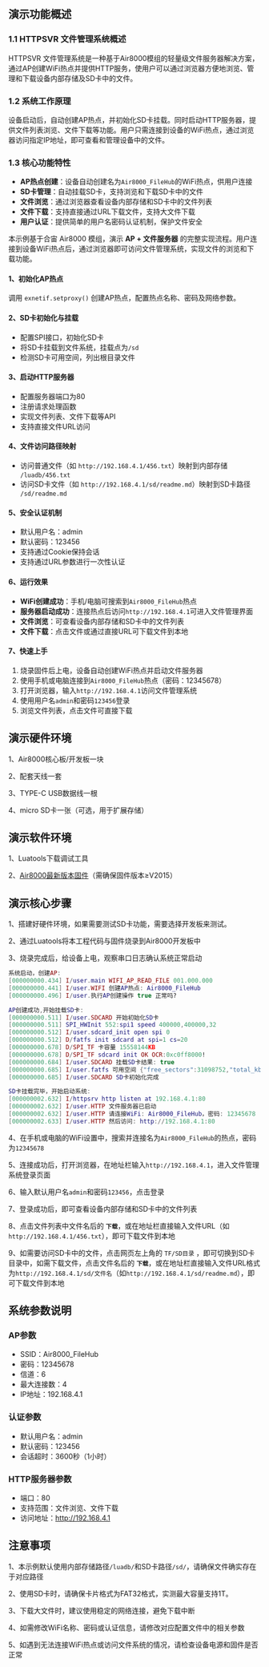 ## 演示功能概述

### 1.1 HTTPSVR 文件管理系统概述

HTTPSVR 文件管理系统是一种基于Air8000模组的轻量级文件服务器解决方案，通过AP创建WiFi热点并提供HTTP服务，使用户可以通过浏览器方便地浏览、管理和下载设备内部存储及SD卡中的文件。

### 1.2 系统工作原理

设备启动后，自动创建AP热点，并初始化SD卡挂载。同时启动HTTP服务器，提供文件列表浏览、文件下载等功能。用户只需连接到设备的WiFi热点，通过浏览器访问指定IP地址，即可查看和管理设备中的文件。

### 1.3 核心功能特性

- **AP热点创建**：设备自动创建名为`Air8000_FileHub`的WiFi热点，供用户连接
- **SD卡管理**：自动挂载SD卡，支持浏览和下载SD卡中的文件
- **文件浏览**：通过浏览器查看设备内部存储和SD卡中的文件列表
- **文件下载**：支持直接通过URL下载文件，支持大文件下载
- **用户认证**：提供简单的用户名密码认证机制，保护文件安全

本示例基于合宙 Air8000 模组，演示 **AP + 文件服务器** 的完整实现流程。用户连接到设备WiFi热点后，通过浏览器即可访问文件管理系统，实现文件的浏览和下载功能。

#### 1、初始化AP热点

调用 `exnetif.setproxy()` 创建AP热点，配置热点名称、密码及网络参数。

#### 2、SD卡初始化与挂载

- 配置SPI接口，初始化SD卡
- 将SD卡挂载到文件系统，挂载点为`/sd`
- 检测SD卡可用空间，列出根目录文件

#### 3、启动HTTP服务器

- 配置服务器端口为80
- 注册请求处理函数
- 实现文件列表、文件下载等API
- 支持直接文件URL访问

#### 4、文件访问路径映射

- 访问普通文件（如 `http://192.168.4.1/456.txt`）映射到内部存储 `/luadb/456.txt`
- 访问SD卡文件（如 `http://192.168.4.1/sd/readme.md`）映射到SD卡路径 `/sd/readme.md`

#### 5、安全认证机制

- 默认用户名：admin
- 默认密码：123456
- 支持通过Cookie保持会话
- 支持通过URL参数进行一次性认证

#### 6、运行效果

- **WiFi创建成功**：手机/电脑可搜索到`Air8000_FileHub`热点
- **服务器启动成功**：连接热点后访问`http://192.168.4.1`可进入文件管理界面
- **文件浏览**：可查看设备内部存储和SD卡中的文件列表
- **文件下载**：点击文件或通过直接URL可下载文件到本地

#### 7、快速上手

1. 烧录固件后上电，设备自动创建WiFi热点并启动文件服务器
2. 使用手机或电脑连接到`Air8000_FileHub`热点（密码：12345678）
3. 打开浏览器，输入`http://192.168.4.1`访问文件管理系统
4. 使用用户名`admin`和密码`123456`登录
5. 浏览文件列表，点击文件可直接下载

## 演示硬件环境

1、Air8000核心板/开发板一块

2、配套天线一套

3、TYPE-C USB数据线一根

4、micro SD卡一张（可选，用于扩展存储）

## 演示软件环境

1、Luatools下载调试工具

2、[Air8000最新版本固件](https://docs.openluat.com/air8000/luatos/firmware/)（需确保固件版本≥V2015）

## 演示核心步骤

1、搭建好硬件环境，如果需要测试SD卡功能，需要选择开发板来测试。

2、通过Luatools将本工程代码与固件烧录到Air8000开发板中

3、烧录完成后，给设备上电，观察串口日志确认系统正常启动

```lua
系统启动，创建AP:
[000000000.434] I/user.main WIFI_AP_READ_FILE 001.000.000
[000000000.441] I/user.WIFI 创建AP热点: Air8000_FileHub
[000000000.496] I/user.执行AP创建操作 true 正常吗?

AP创建成功,开始挂载SD卡:
[000000000.511] I/user.SDCARD 开始初始化SD卡
[000000000.511] SPI_HWInit 552:spi1 speed 400000,400000,32
[000000000.512] I/user.sdcard_init open spi 0
[000000000.512] D/fatfs init sdcard at spi=1 cs=20
[000000000.678] D/SPI_TF 卡容量 15558144KB
[000000000.678] D/SPI_TF sdcard init OK OCR:0xc0ff8000!
[000000000.684] I/user.SDCARD 挂载SD卡结果: true
[000000000.685] I/user.fatfs 可用空间 {"free_sectors":31098752,"total_kb":15549952,"free_kb":15549376,"total_sectors":31099904}
[000000000.685] I/user.SDCARD SD卡初始化完成

SD卡挂载完毕，开始启动系统:
[000000002.632] I/httpsrv http listen at 192.168.4.1:80
[000000002.632] I/user.HTTP 文件服务器已启动
[000000002.632] I/user.HTTP 请连接WiFi: Air8000_FileHub，密码: 12345678
[000000002.633] I/user.HTTP 然后访问: http://192.168.4.1:80

```

4、在手机或电脑的WiFi设置中，搜索并连接名为`Air8000_FileHub`的热点，密码为`12345678`

5、连接成功后，打开浏览器，在地址栏输入`http://192.168.4.1`，进入文件管理系统登录页面

6、输入默认用户名`admin`和密码`123456`，点击登录

7、登录成功后，即可查看设备内部存储和SD卡中的文件列表

8、点击文件列表中文件名后的 **`下载`**，或在地址栏直接输入文件URL（如`http://192.168.4.1/456.txt`），即可下载文件到本地

9、如需要访问SD卡中的文件，点击网页左上角的 `TF/SD目录` ，即可切换到SD卡目录中，如需下载文件，点击文件名后的 **`下载`**，或在地址栏直接输入文件URL格式为`http://192.168.4.1/sd/文件名`（如`http://192.168.4.1/sd/readme.md`），即可下载文件到本地

## 系统参数说明

### AP参数

- SSID：Air8000_FileHub
- 密码：12345678
- 信道：6
- 最大连接数：4
- IP地址：192.168.4.1

### 认证参数

- 默认用户名：admin
- 默认密码：123456
- 会话超时：3600秒（1小时）

### HTTP服务器参数

- 端口：80
- 支持范围：文件浏览、文件下载
- 访问地址：http://192.168.4.1

## 注意事项

1、本示例默认使用内部存储路径`/luadb/`和SD卡路径`/sd/`，请确保文件确实存在于对应路径

2、使用SD卡时，请确保卡片格式为FAT32格式，实测最大容量支持1T。

3、下载大文件时，建议使用稳定的网络连接，避免下载中断

4、如需修改WiFi名称、密码或认证信息，请修改对应配置文件中的相关参数

5、如遇到无法连接WiFi热点或访问文件系统的情况，请检查设备电源和固件是否正常
